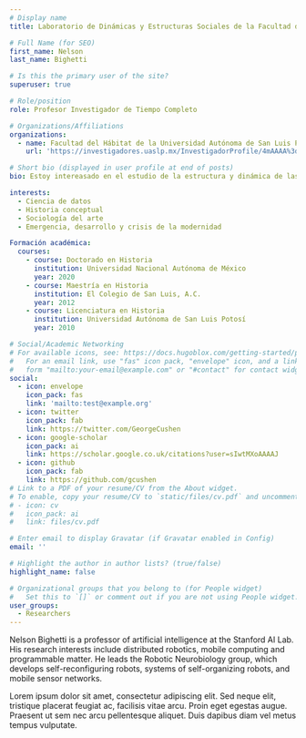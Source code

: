 ```yaml
---
# Display name
title: Laboratorio de Dinámicas y Estructuras Sociales de la Facultad del Hábitat de la Universidad Autónoma de San Luis Potosí

# Full Name (for SEO)
first_name: Nelson
last_name: Bighetti

# Is this the primary user of the site?
superuser: true

# Role/position
role: Profesor Investigador de Tiempo Completo

# Organizations/Affiliations
organizations:
  - name: Facultad del Hábitat de la Universidad Autónoma de San Luis Potosí 
    url: 'https://investigadores.uaslp.mx/InvestigadorProfile/4mAAAA%3d%3d'

# Short bio (displayed in user profile at end of posts)
bio: Estoy intereasado en el estudio de la estructura y dinámica de las sociedades a lo largo del tiempo, mediante el empleo de herramientas computacionales.

interests:
  - Ciencia de datos
  - Historia conceptual
  - Sociología del arte
  - Emergencia, desarrollo y crisis de la modernidad

Formación académica:
  courses:
    - course: Doctorado en Historia
      institution: Universidad Nacional Autónoma de México 
      year: 2020
    - course: Maestría en Historia 
      institution: El Colegio de San Luis, A.C.
      year: 2012
    - course: Licenciatura en Historia
      institution: Universidad Autónoma de San Luis Potosí 
      year: 2010

# Social/Academic Networking
# For available icons, see: https://docs.hugoblox.com/getting-started/page-builder/#icons
#   For an email link, use "fas" icon pack, "envelope" icon, and a link in the
#   form "mailto:your-email@example.com" or "#contact" for contact widget.
social:
  - icon: envelope
    icon_pack: fas
    link: 'mailto:test@example.org'
  - icon: twitter
    icon_pack: fab
    link: https://twitter.com/GeorgeCushen
  - icon: google-scholar
    icon_pack: ai
    link: https://scholar.google.co.uk/citations?user=sIwtMXoAAAAJ
  - icon: github
    icon_pack: fab
    link: https://github.com/gcushen
# Link to a PDF of your resume/CV from the About widget.
# To enable, copy your resume/CV to `static/files/cv.pdf` and uncomment the lines below.
# - icon: cv
#   icon_pack: ai
#   link: files/cv.pdf

# Enter email to display Gravatar (if Gravatar enabled in Config)
email: ''

# Highlight the author in author lists? (true/false)
highlight_name: false

# Organizational groups that you belong to (for People widget)
#   Set this to `[]` or comment out if you are not using People widget.
user_groups:
  - Researchers
---
```


Nelson Bighetti is a professor of artificial intelligence at the Stanford AI Lab. His research interests include distributed robotics, mobile computing and programmable matter. He leads the Robotic Neurobiology group, which develops self-reconfiguring robots, systems of self-organizing robots, and mobile sensor networks.

Lorem ipsum dolor sit amet, consectetur adipiscing elit. Sed neque elit, tristique placerat feugiat ac, facilisis vitae arcu. Proin eget egestas augue. Praesent ut sem nec arcu pellentesque aliquet. Duis dapibus diam vel metus tempus vulputate.
